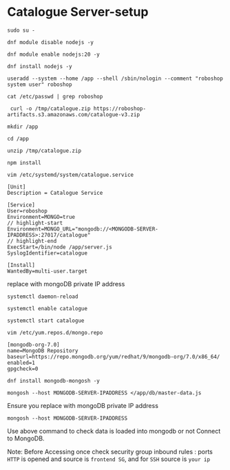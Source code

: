 # Catalogue Server-setup
```
sudo su -
```

```
dnf module disable nodejs -y
```

```
dnf module enable nodejs:20 -y
```

```
dnf install nodejs -y
```

```
useradd --system --home /app --shell /sbin/nologin --comment "roboshop system user" roboshop
```

```
cat /etc/passwd | grep roboshop
```

```
 curl -o /tmp/catalogue.zip https://roboshop-artifacts.s3.amazonaws.com/catalogue-v3.zip
```

```
mkdir /app
```

```
cd /app
```

```
unzip /tmp/catalogue.zip
```

```
npm install
```

```
vim /etc/systemd/system/catalogue.service
```

```
[Unit]
Description = Catalogue Service

[Service]
User=roboshop
Environment=MONGO=true
// highlight-start
Environment=MONGO_URL="mongodb://<MONGODB-SERVER-IPADDRESS>:27017/catalogue"
// highlight-end
ExecStart=/bin/node /app/server.js
SyslogIdentifier=catalogue

[Install]
WantedBy=multi-user.target
```
replace <MONGODB-SERVER-IPADDRESS> with mongoDB private IP address
```
systemctl daemon-reload
```

```
systemctl enable catalogue
```

```
systemctl start catalogue

```

```
vim /etc/yum.repos.d/mongo.repo
```

```
[mongodb-org-7.0]
name=MongoDB Repository
baseurl=https://repo.mongodb.org/yum/redhat/9/mongodb-org/7.0/x86_64/
enabled=1
gpgcheck=0
```

```
dnf install mongodb-mongosh -y
```

```
mongosh --host MONGODB-SERVER-IPADDRESS </app/db/master-data.js
```
Ensure you replace <MONGODB-SERVER-IPADDRESS> with mongoDB private IP address
```
mongosh --host MONGODB-SERVER-IPADDRESS
```
Use above command to check data is loaded into mongodb or not Connect to MongoDB.

Note: Before Accessing once check security group inbound rules : ports `HTTP` is  opened and source is `frontend SG`, and for `SSH` source is `your ip`
